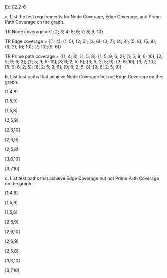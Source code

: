Ex 7.2.2-6

a. List the test requirements for Node Coverage, Edge Coverage, and Prime Path Coverage on the graph.

TR Node coverage = {1; 2; 3; 4; 5; 6; 7; 8; 9; 10}

TR Edge coverage = {(1; 4); (1; 5); (2; 5); (3; 6); (3; 7); (4; 8); (5; 8); (5; 9); (6; 2); (6; 10); (7; 10);(9; 6)}

TR Prime path coverage = {[1; 4; 8]; [1; 5; 8]; [1; 5; 9; 6; 2]; [1; 5; 9; 6; 10]; [2; 5; 9; 6; 2]; [2; 5; 9; 6; 10];[3; 6; 2; 5; 8]; [3; 6; 2; 5; 9]; [3; 6; 10]; [3; 7; 10]; [5; 9; 6; 2; 5]; [6; 2; 5; 9; 6]; [9; 6; 2; 5; 8]; [9; 6; 2; 5; 9]}

b. List test paths that achieve Node Coverage but not Edge Coverage on the graph.

[1,4,8]

[1,5,9]

[1,5,8]

[2,5,9]

[2,6,10]

[2,6,9]

[2,5,8]

[3,6,10]

[3,7,10]

c. List test paths that achieve Edge Coverage but not Prime Path Coverage on the graph.

[1,4,8]

[1,5,9]

[1,5,8]

[2,5,9]

[2,6,10]

[2,6,9]

[2,5,8]

[3,6,10]

[3,7,10]